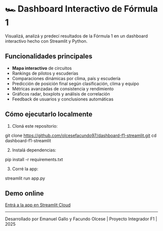 # 🏎️ Dashboard Interactivo de Fórmula 1

Visualizá, analizá y predecí resultados de la Fórmula 1 en un dashboard interactivo hecho con Streamlit y Python.

## Funcionalidades principales

- **Mapa interactivo** de circuitos
- Rankings de pilotos y escuderías
- Comparaciones dinámicas por clima, país y escudería
- Predicción de posición final según clasificación, clima y equipo
- Métricas avanzadas de consistencia y rendimiento
- Gráficos radar, boxplots y análisis de correlación
- Feedback de usuarios y conclusiones automáticas

## Cómo ejecutarlo localmente

1. Cloná este repositorio:

git clone https://github.com/olcesefacundo97/dashboard-f1-streamlit.git
cd dashboard-f1-streamlit

2. Instalá dependencias:

pip install -r requirements.txt

3. Corré la app:

streamlit run app.py

## Demo online

[Entrá a la app en Streamlit Cloud](https://dashboard-f1-app-mw5qn2usae925pwjhrkumf.streamlit.app/)

---

Desarrollado por Emanuel Gallo y Facundo Olcese | Proyecto Integrador F1 | 2025
